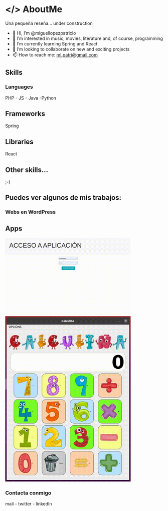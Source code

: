 # </> AboutMe
Una pequeña reseña... under construction

- 👋 Hi, I’m @miguellopezpatricio
- 👀 I’m interested in music, movies, literature and, of course, programming
- 🌱 I’m currently learning Spring and React
- 💞️ I’m looking to collaborate on new and exciting projects
- 📫 How to reach me: ml.patri@gmail.com

<!---
miguellopezpatricio/miguellopezpatricio is a ✨ special ✨ repository because its `README.md` (this file) appears on your GitHub profile.
You can click the Preview link to take a look at your changes.
--->

## Skills
### Languages
PHP - JS - Java -Python
## Frameworks
Spring
## Libraries
React
## Other skills...
;-)


## Puedes ver algunos de mis trabajos:

### Webs en WordPress

## Apps 
![ComuniApp](comuniapp.gif)
![Calculinha](calculinha.gif)

### Contacta conmigo
mail - twitter - linkedIn